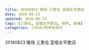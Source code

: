 ```yaml
---
title: 20160823 晚场 三里屯 歪唱太平歌词
date: 2016-08-23
updated: 2016-08-23
tags: [三里屯, 歪唱太平歌词, 相声, 高峰] 
categories: (2016)丙申年场次 
---
```

20160823 晚场 三里屯 歪唱太平歌词
